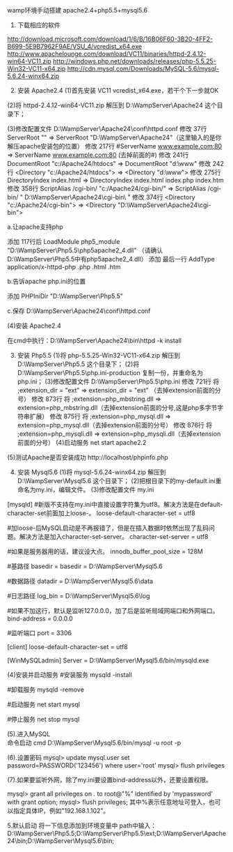 wamp环境手动搭建 apache2.4+php5.5+mysql5.6 

1. 下载相应的软件

http://download.microsoft.com/download/1/6/B/16B06F60-3B20-4FF2-B699-5E9B7962F9AE/VSU_4/vcredist_x64.exe
http://www.apachelounge.com/download/VC11/binaries/httpd-2.4.12-win64-VC11.zip
http://windows.php.net/downloads/releases/php-5.5.25-Win32-VC11-x64.zip
http://cdn.mysql.com/Downloads/MySQL-5.6/mysql-5.6.24-winx64.zip

2. 安装 Apache2.4
(1)首先安装 VC11 vcredist_x64.exe，若干个下一步就OK

(2)将 httpd-2.4.12-win64-VC11.zip 解压到 D:\WampServer\Apache24 这个目录下；

(3)修改配置文件 D:\WampServer\Apache24\conf\httpd.conf 
修改 37行 ServerRoot "" => ServerRoot "D:\WampServer\Apache24"（这里输入的是你解压apache安装包的位置）
修改 217行 #ServerName www.example.com:80 => ServerName www.example.com:80 (去掉前面的#)
修改 241行 DocumentRoot "c:/Apache24/htdocs" => DocumentRoot "d:\www"
修改 242行 <Directory "c:/Apache24/htdocs"> => <Directory "d:\www">
修改 275行 DirectoryIndex index.html => DirectoryIndex index.html index.php index.htm
修改 358行 ScriptAlias /cgi-bin/ "c:/Apache24/cgi-bin/"  => ScriptAlias /cgi-bin/ " D:\WampServer\Apache24\cgi-bin\ "
修改 374行 <Directory "c:/Apache24/cgi-bin"> => <Directory "D:\WampServer\Apache24\cgi-bin">

a.让apache支持php

添加 117行后 LoadModule php5_module "D:\WampServer\Php5.5\php5apache2_4.dll"
（请确认D:\WampServer\Php5.5中有php5apache2_4.dll）
添加 最后一行 AddType application/x-httpd-php .php .html .htm

b.告诉apache php.ini的位置

添加 PHPIniDir "D:\WampServer\Php5.5"

c.保存 D:\WampServer\Apache24\conf\httpd.conf

(4)安装 Apache2.4

在cmd中执行：D:\WampServer\Apache24\bin\httpd -k install

3. 安装 Php5.5
(1)将 php-5.5.25-Win32-VC11-x64.zip 解压到 D:\WampServer\Php5.5 这个目录下；
(2)将 D:\WampServer\Php5.5\php.ini-production 复制一份，并重命名为php.ini；
(3)修改配置文件 D:\WampServer\Php5.5\php.ini
修改 721行 将 ;extension_dir = "ext"		=> extension_dir = "ext" （去掉extension前面的分号）
修改 873行 将 ;extension=php_mbstring.dll	=> extension=php_mbstring.dll（去掉extension前面的分号,这是php多字节字符串扩展） 
修改 875行 将 ;extension=php_mysql.dll		=> extension=php_mysql.dll（去掉extension前面的分号）
修改 876行 将 ;extension=php_mysqli.dll		=> extension=php_mysqli.dll（去掉extension前面的分号）
(4)启动服务
net start apache2.2

(5)测试Apache是否安装成功
http://localhost/phpinfo.php

4. 安装 Mysql5.6 
(1)将 mysql-5.6.24-winx64.zip 解压到 D:\WampServer\Mysql5.6 这个目录下；
(2)把根目录下的my-default.ini重命名为my.ini，编辑文件。
(3)修改配置文件 my.ini

[mysqld]
#新版不支持在my.ini中直接设置字符集为utf8。解决方法是在default-character-set前面加上loose-。
loose-default-character-set = utf8

#加loose-后MySQL启动是不再报错了，但是在插入数据时依然出现了乱码问题。解决方法是加入character-set-server。
character-set-server = utf8

#如果是服务器用的话，建议设大点。
innodb_buffer_pool_size = 128M

#基路径
basedir = basedir = D:\WampServer\Mysql5.6

#数据路径
datadir = D:\WampServer\Mysql5.6\data

#日志路径
log_bin = D:\WampServer\Mysql5.6\log

#如果不加这行，默认是监听127.0.0.0，加了后是监听局域网端口和外网端口。
bind-address = 0.0.0.0

#监听端口
port = 3306

[client]
loose-default-character-set = utf8

[WinMySQLadmin]
Server = D:\WampServer\Mysql5.6/bin/mysqld.exe

(4)安装并启动服务
#安装服务
mysqld -install

#卸载服务
mysqld -remove

#启动服务
net start mysql

#停止服务
net stop mysql

(5).进入MySQL\
命令启动 cmd
D:\WampServer\Mysql5.6/bin/mysql -u root -p

(6).设置密码
mysql> update mysql.user set password=PASSWORD('123456') where user='root'
mysql> flush privileges

(7).如果要监听外网，除了my.ini要设置bind-address以外，还要设置权限。

mysql> grant all privileges on *.* to root@"%" identified by 'mypassword' with grant option;
mysql> flush privileges;
其中%表示任意地址可登入，也可以指定具体IP，例如"192.168.1.102"。

5.默认启动
将一下信息添加到环境变量中
path中输入：D:\WampServer\Php5.5;D:\WampServer\Php5.5\ext;D:\WampServer\Apache24\bin;D:\WampServer\Mysql5.6\bin;
